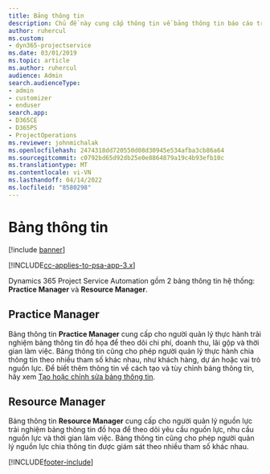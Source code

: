 ```yaml
---
title: Bảng thông tin
description: Chủ đề này cung cấp thông tin về bảng thông tin báo cáo trong Dynamics 365 Project Service Automation.
author: ruhercul
ms.custom:
- dyn365-projectservice
ms.date: 03/01/2019
ms.topic: article
ms.author: ruhercul
audience: Admin
search.audienceType:
- admin
- customizer
- enduser
search.app:
- D365CE
- D365PS
- ProjectOperations
ms.reviewer: johnmichalak
ms.openlocfilehash: 2474318dd720550d08d30945e534afba3cb86a64
ms.sourcegitcommit: c0792bd65d92db25e0e8864879a19c4b93efb10c
ms.translationtype: MT
ms.contentlocale: vi-VN
ms.lasthandoff: 04/14/2022
ms.locfileid: "8580298"
---
```

# <a name="dashboards"></a>Bảng thông tin

[!include [banner](../includes/psa-now-project-operations.md)]

[!INCLUDE[cc-applies-to-psa-app-3.x](../includes/cc-applies-to-psa-app-3x.md)]

Dynamics 365 Project Service Automation gồm 2 bảng thông tin hệ thống: **Practice Manager** và **Resource Manager**.

## <a name="practice-manager"></a>Practice Manager 

Bảng thông tin **Practice Manager** cung cấp cho người quản lý thực hành trải nghiệm bảng thông tin đồ họa để theo dõi chi phí, doanh thu, lãi gộp và thời gian làm việc. Bảng thông tin cũng cho phép người quản lý thực hành chia thông tin theo nhiều tham số khác nhau, như khách hàng, dự án hoặc vai trò nguồn lực. Để biết thêm thông tin về cách tạo và tùy chỉnh bảng thông tin, hãy xem [Tạo hoặc chỉnh sửa bảng thông tin](/dynamics365/customerengagement/on-premises/customize/create-edit-dashboards).

## <a name="resource-manager"></a>Resource Manager 

Bảng thông tin **Resource Manager** cung cấp cho người quản lý nguồn lực trải nghiệm bảng thông tin đồ họa để theo dõi yêu cầu nguồn lực, nhu cầu nguồn lực và thời gian làm việc. Bảng thông tin cũng cho phép người quản lý nguồn lực chia thông tin được giám sát theo nhiều tham số khác nhau.


[!INCLUDE[footer-include](../includes/footer-banner.md)]
